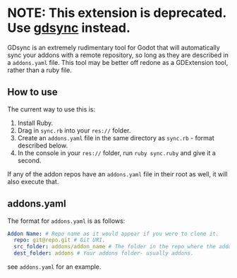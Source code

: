 # NOTE: This extension is deprecated. Use [gdsync](https://github.com/imjp94/gd-plug) instead.

GDsync is an extremely rudimentary tool for Godot that will automatically sync your addons with a remote repository, so long as they are described in a `addons.yaml` file.
This tool may be better off redone as a GDExtension tool, rather than a ruby file.

## How to use

The current way to use this is:

1. Install Ruby.
2. Drag in `sync.rb` into your `res://` folder.
3. Create an `addons.yaml` file in the same directory as `sync.rb` - format described below.
4. In the console in your `res://` folder, run `ruby sync.ruby` and give it a second.

If any of the addon repos have an `addons.yaml` file in their root as well, it will also execute that.

## addons.yaml

The format for `addons.yaml` is as follows:

```yaml
Addon Name: # Repo name as it would appear if you were to clone it.
  repo: git@repo.git # Git URI.
  src_folder: addons/addon_name # The folder in the repo where the addon is- usually in the addons folder.
  dest_folder: addons # Your addons folder- usually addons.
```

see `addons.yaml` for an example.

